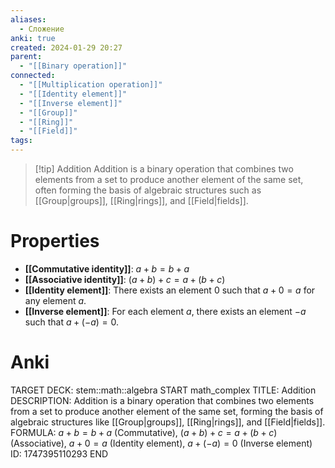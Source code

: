 ```yaml
---
aliases:
  - Сложение
anki: true
created: 2024-01-29 20:27
parent:
  - "[[Binary operation]]"
connected:
  - "[[Multiplication operation]]"
  - "[[Identity element]]"
  - "[[Inverse element]]"
  - "[[Group]]"
  - "[[Ring]]"
  - "[[Field]]"
tags: 
---
```


> [!tip] Addition
Addition is a binary operation that combines two elements from a set to produce another element of the same set, often forming the basis of algebraic structures such as [[Group|groups]], [[Ring|rings]], and [[Field|fields]].

# Properties
- **[[Commutative identity]]**: $a + b = b + a$
- **[[Associative identity]]**: $(a + b) + c = a + (b + c)$
- **[[Identity element]]**: There exists an element $0$ such that $a + 0 = a$ for any element $a$.
- **[[Inverse element]]**: For each element $a$, there exists an element $-a$ such that $a + (-a) = 0$.

# Anki
TARGET DECK: stem::math::algebra
START
math_complex
TITLE: Addition
DESCRIPTION: Addition is a binary operation that combines two elements from a set to produce another element of the same set, forming the basis of algebraic structures like [[Group|groups]], [[Ring|rings]], and [[Field|fields]].
FORMULA: 
$a + b = b + a$ (Commutative), 
$(a + b) + c = a + (b + c)$ (Associative), 
$a + 0 = a$ (Identity element),
$a + (-a) = 0$ (Inverse element)
ID: 1747395110293
END














